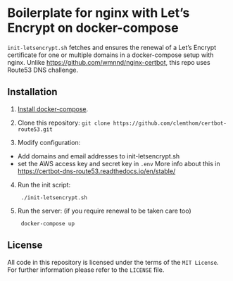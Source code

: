 # Boilerplate for nginx with Let’s Encrypt on docker-compose 

`init-letsencrypt.sh` fetches and ensures the renewal of a Let’s
Encrypt certificate for one or multiple domains in a docker-compose
setup with nginx. Unlike https://github.com/wmnnd/nginx-certbot, this repo
uses Route53 DNS challenge. 

## Installation
1. [Install docker-compose](https://docs.docker.com/compose/install/#install-compose).

2. Clone this repository: `git clone https://github.com/clemthom/certbot-route53.git`

3. Modify configuration:
- Add domains and email addresses to init-letsencrypt.sh
- set the AWS access key and secret key in `.env` More info about this in https://certbot-dns-route53.readthedocs.io/en/stable/
4. Run the init script:

        ./init-letsencrypt.sh

5. Run the server: (if you require renewal to be taken care too)

        docker-compose up

## License
All code in this repository is licensed under the terms of the `MIT License`. For further information please refer to the `LICENSE` file.
